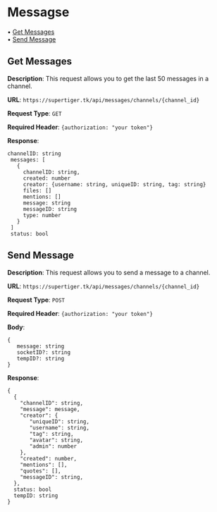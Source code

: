 # Messagse
• [Get Messages](#get-messages)  
• [Send Message](#send-message)

## Get Messages
**Description**: This request allows you to get the last 50 messages in a channel.

**URL**: `https://supertiger.tk/api/messages/channels/{channel_id}` 

**Request Type**: `GET`  

**Required Header**: `{authorization: "your token"}`

 **Response**:
 ```
 channelID: string
  messages: [
    {
      channelID: string,
      created: number
      creator: {username: string, uniqueID: string, tag: string}
      files: []
      mentions: []
      message: string
      messageID: string
      type: number
    }
  ]
  status: bool
 ```
 ## Send Message
**Description**: This request allows you to send a message to a channel.

**URL**: `https://supertiger.tk/api/messages/channels/{channel_id}` 

**Request Type**: `POST`  

**Required Header**: `{authorization: "your token"}`

**Body**: 
```
{
   message: string
   socketID?: string
   tempID?: string
}
```

**Response**:
 ```
{
   {
     "channelID": string,
     "message": message,
     "creator": {
        "uniqueID": string,
        "username": string,
        "tag": string,
        "avatar": string,
        "admin": number
     },
     "created": number,
     "mentions": [],
     "quotes": [],
     "messageID": string,
   },
   status: bool
   tempID: string
}
 ```
 
 
